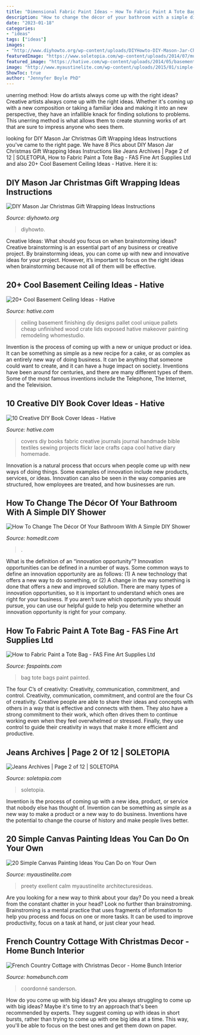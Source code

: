 ```yaml
---
title: "Dimensional Fabric Paint Ideas ~ How To Fabric Paint A Tote Bag"
description: "How to change the décor of your bathroom with a simple diy shower"
date: "2023-01-18"
categories:
- "ideas"
tags: ["ideas"]
images:
- "http://www.diyhowto.org/wp-content/uploads/DIYHowto-DIY-Mason-Jar-Christmas-Gift-Wrapping-Ideas-04.jpg"
featuredImage: "https://www.soletopia.com/wp-content/uploads/2014/07/multicolor-paint-splatter-denim-white-sneakers-mens-fashion.jpg"
featured_image: "https://hative.com/wp-content/uploads/2014/05/basement-ceiling-ideas/8-basement-ceiling-old-pallet-crate-lids.jpg"
image: "http://www.myaustinelite.com/wp-content/uploads/2015/01/simple-painting-ideas-canvas-lines-of-colors.jpg?x34469"
ShowToc: true
author: "Jennyfer Boyle PhD"
---
```



unerring method: How do artists always come up with the right ideas?
Creative artists always come up with the right ideas. Whether it's coming up with a new composition or taking a familiar idea and making it into an new perspective, they have an infallible knack for finding solutions to problems. This unerring method is what allows them to create stunning works of art that are sure to impress anyone who sees them.

	

		
looking for DIY Mason Jar Christmas Gift Wrapping Ideas Instructions you've came to the right page. We have 8 Pics about DIY Mason Jar Christmas Gift Wrapping Ideas Instructions like Jeans Archives | Page 2 of 12 | SOLETOPIA, How to Fabric Paint a Tote Bag - FAS Fine Art Supplies Ltd and also 20+ Cool Basement Ceiling Ideas - Hative. Here it is:
		
    
## DIY Mason Jar Christmas Gift Wrapping Ideas Instructions

<img loading=lazy src="http://www.diyhowto.org/wp-content/uploads/DIYHowto-DIY-Mason-Jar-Christmas-Gift-Wrapping-Ideas-04.jpg" onerror="this.onerror=null;this.src='https://tse1.mm.bing.net/th?id=OIP.SiR26_8uUxMTwIOssnpccwHaPl&amp;pid=15.1';" alt="DIY Mason Jar Christmas Gift Wrapping Ideas Instructions">

_Source: diyhowto.org_

>diyhowto. 

	

Creative Ideas: What should you focus on when brainstorming ideas?
Creative brainstorming is an essential part of any business or creative project. By brainstorming ideas, you can come up with new and innovative ideas for your project. However, it’s important to focus on the right ideas when brainstorming because not all of them will be effective.

    
## 20+ Cool Basement Ceiling Ideas - Hative

<img loading=lazy src="https://hative.com/wp-content/uploads/2014/05/basement-ceiling-ideas/8-basement-ceiling-old-pallet-crate-lids.jpg" onerror="this.onerror=null;this.src='https://tse1.mm.bing.net/th?id=OIP._k03zU26J4I17ADyjXtqvwHaJ4&amp;pid=15.1';" alt="20+ Cool Basement Ceiling Ideas - Hative">

_Source: hative.com_

>ceiling basement finishing diy designs pallet cool unique pallets cheap unfinished wood crate lids exposed hative makeover painting remodeling whomestudio. 

	

Invention is the process of coming up with a new or unique product or idea. It can be something as simple as a new recipe for a cake, or as complex as an entirely new way of doing business. It can be anything that someone could want to create, and it can have a huge impact on society. Inventions have been around for centuries, and there are many different types of them. Some of the most famous inventions include the Telephone, The Internet, and the Television.

    
## 10 Creative DIY Book Cover Ideas - Hative

<img loading=lazy src="https://hative.com/wp-content/uploads/2014/09/diy-book-cover-ideas/8-cute-book-covers-for-girls.jpg" onerror="this.onerror=null;this.src='https://tse3.mm.bing.net/th?id=OIP.bBygi3Keh8mPW5Fc2Dv8rwHaJ4&amp;pid=15.1';" alt="10 Creative DIY Book Cover Ideas - Hative">

_Source: hative.com_

>covers diy books fabric creative journals journal handmade bible textiles sewing projects flickr lace crafts capa cool hative diary homemade. 

	

Innovation is a natural process that occurs when people come up with new ways of doing things. Some examples of innovation include new products, services, or ideas. Innovation can also be seen in the way companies are structured, how employees are treated, and how businesses are run.

    
## How To Change The Décor Of Your Bathroom With A Simple DIY Shower

<img loading=lazy src="https://cdn.homedit.com/wp-content/uploads/2013/08/modern-striped-curtain.jpg" onerror="this.onerror=null;this.src='https://tse1.mm.bing.net/th?id=OIP.E5tJpBtAR9IgWaun-vcAVAHaKX&amp;pid=15.1';" alt="How To Change The Décor Of Your Bathroom With A Simple DIY Shower">

_Source: homedit.com_

>. 

	

What is the definition of an “innovation opportunity”?
Innovation opportunities can be defined in a number of ways. Some common ways to define an innovation opportunity are as follows: (1) A new technology that offers a new way to do something, or (2) A change in the way something is done that offers a new and improved solution. 
There are many types of innovation opportunities, so it is important to understand which ones are right for your business. If you aren’t sure which opportunity you should pursue, you can use our helpful guide to help you determine whether an innovation opportunity is right for your company.

    
## How To Fabric Paint A Tote Bag - FAS Fine Art Supplies Ltd

<img loading=lazy src="http://www.faspaints.com/uploads/4/7/2/6/47269167/bags3.jpg" onerror="this.onerror=null;this.src='https://tse2.mm.bing.net/th?id=OIP.JZJglxZrSvj649WLyobC-wAAAA&amp;pid=15.1';" alt="How to Fabric Paint a Tote Bag - FAS Fine Art Supplies Ltd">

_Source: faspaints.com_

>bag tote bags paint painted. 

	

The four C’s of creativity: Creativity, communication, commitment, and control.
Creativity, communication, commitment, and control are the four Cs of creativity. Creative people are able to share their ideas and concepts with others in a way that is effective and connects with them. They also have a strong commitment to their work, which often drives them to continue working even when they feel overwhelmed or stressed. Finally, they use control to guide their creativity in ways that make it more efficient and productive.

    
## Jeans Archives | Page 2 Of 12 | SOLETOPIA

<img loading=lazy src="https://www.soletopia.com/wp-content/uploads/2014/07/multicolor-paint-splatter-denim-white-sneakers-mens-fashion.jpg" onerror="this.onerror=null;this.src='https://tse3.mm.bing.net/th?id=OIP.SU7nweHENRRvFtgZ7tqbiwHaLH&amp;pid=15.1';" alt="Jeans Archives | Page 2 of 12 | SOLETOPIA">

_Source: soletopia.com_

>soletopia. 

	

Invention is the process of coming up with a new idea, product, or service that nobody else has thought of. Invention can be something as simple as a new way to make a product or a new way to do business. Inventions have the potential to change the course of history and make people lives better.

    
## 20 Simple Canvas Painting Ideas You Can Do On Your Own

<img loading=lazy src="http://www.myaustinelite.com/wp-content/uploads/2015/01/simple-painting-ideas-canvas-lines-of-colors.jpg?x34469" onerror="this.onerror=null;this.src='https://tse1.mm.bing.net/th?id=OIP.RDRbAw6kNnV96tck28OJnAHaFj&amp;pid=15.1';" alt="20 Simple Canvas Painting Ideas You Can Do on Your Own">

_Source: myaustinelite.com_

>preety exellent calm myaustinelite architecturesideas. 

	

Are you looking for a new way to think about your day? Do you need a break from the constant chatter in your head? Look no further than brainstroming. Brainstroming is a mental practice that uses fragments of information to help you process and focus on one or more tasks. It can be used to improve productivity, focus on a task at hand, or just clear your head.

    
## French Country Cottage With Christmas Decor - Home Bunch Interior

<img loading=lazy src="https://www.homebunch.com/wp-content/uploads/French-Bedroom-Design.jpg" onerror="this.onerror=null;this.src='https://tse3.mm.bing.net/th?id=OIP.7H5TrRCrvcV3qdLmcsQi5wHaKx&amp;pid=15.1';" alt="French Country Cottage with Christmas Decor - Home Bunch Interior">

_Source: homebunch.com_

>coordonné sanderson. 

	

How do you come up with big ideas?
Are you always struggling to come up with big ideas? Maybe it's time to try an approach that's been recommended by experts. They suggest coming up with ideas in short bursts, rather than trying to come up with one big idea at a time. This way, you'll be able to focus on the best ones and get them down on paper.

